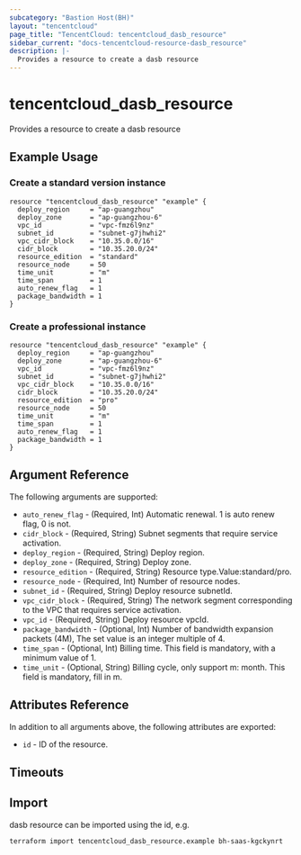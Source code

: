 ```yaml
---
subcategory: "Bastion Host(BH)"
layout: "tencentcloud"
page_title: "TencentCloud: tencentcloud_dasb_resource"
sidebar_current: "docs-tencentcloud-resource-dasb_resource"
description: |-
  Provides a resource to create a dasb resource
---
```


# tencentcloud_dasb_resource

Provides a resource to create a dasb resource

## Example Usage

### Create a standard version instance

```hcl
resource "tencentcloud_dasb_resource" "example" {
  deploy_region     = "ap-guangzhou"
  deploy_zone       = "ap-guangzhou-6"
  vpc_id            = "vpc-fmz6l9nz"
  subnet_id         = "subnet-g7jhwhi2"
  vpc_cidr_block    = "10.35.0.0/16"
  cidr_block        = "10.35.20.0/24"
  resource_edition  = "standard"
  resource_node     = 50
  time_unit         = "m"
  time_span         = 1
  auto_renew_flag   = 1
  package_bandwidth = 1
}
```

### Create a professional instance

```hcl
resource "tencentcloud_dasb_resource" "example" {
  deploy_region     = "ap-guangzhou"
  deploy_zone       = "ap-guangzhou-6"
  vpc_id            = "vpc-fmz6l9nz"
  subnet_id         = "subnet-g7jhwhi2"
  vpc_cidr_block    = "10.35.0.0/16"
  cidr_block        = "10.35.20.0/24"
  resource_edition  = "pro"
  resource_node     = 50
  time_unit         = "m"
  time_span         = 1
  auto_renew_flag   = 1
  package_bandwidth = 1
}
```

## Argument Reference

The following arguments are supported:

* `auto_renew_flag` - (Required, Int) Automatic renewal. 1 is auto renew flag, 0 is not.
* `cidr_block` - (Required, String) Subnet segments that require service activation.
* `deploy_region` - (Required, String) Deploy region.
* `deploy_zone` - (Required, String) Deploy zone.
* `resource_edition` - (Required, String) Resource type.Value:standard/pro.
* `resource_node` - (Required, Int) Number of resource nodes.
* `subnet_id` - (Required, String) Deploy resource subnetId.
* `vpc_cidr_block` - (Required, String) The network segment corresponding to the VPC that requires service activation.
* `vpc_id` - (Required, String) Deploy resource vpcId.
* `package_bandwidth` - (Optional, Int) Number of bandwidth expansion packets (4M), The set value is an integer multiple of 4.
* `time_span` - (Optional, Int) Billing time. This field is mandatory, with a minimum value of 1.
* `time_unit` - (Optional, String) Billing cycle, only support m: month. This field is mandatory, fill in m.

## Attributes Reference

In addition to all arguments above, the following attributes are exported:

* `id` - ID of the resource.



## Timeouts

<no value>


## Import

dasb resource can be imported using the id, e.g.

```
terraform import tencentcloud_dasb_resource.example bh-saas-kgckynrt
```

